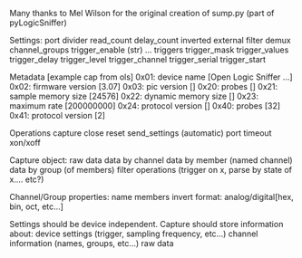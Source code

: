 Many thanks to Mel Wilson for the original creation of sump.py (part of pyLogicSniffer)

Settings:
    port
    divider
    read_count
    delay_count
    inverted
    external
    filter
    demux
    channel_groups
    trigger_enable (str)
    ... triggers
    trigger_mask
    trigger_values
    trigger_delay
    trigger_level
    trigger_channel
    trigger_serial
    trigger_start

Metadata [example cap from ols]
    0x01: device name [Open Logic Sniffer ...]
    0x02: firmware version [3.07]
    0x03: pic version []
    0x20: probes []
    0x21: sample memory size [24576]
    0x22: dynamic memory size []
    0x23: maximum rate [200000000]
    0x24: protocol version []
    0x40: probes [32]
    0x41: protocol version [2]

Operations
    capture
    close
    reset
    send_settings (automatic)
    port
    timeout
    xon/xoff

Capture object:
    raw data
    data by channel
    data by member (named channel)
    data by group (of members)
    filter operations (trigger on x, parse by state of x.... etc?)

Channel/Group properties:
    name
    members
    invert
    format: analog/digital[hex, bin, oct, etc...]


Settings should be device independent.
Capture should store information about:
    device settings (trigger, sampling frequency, etc...)
    channel information (names, groups, etc...)
    raw data
